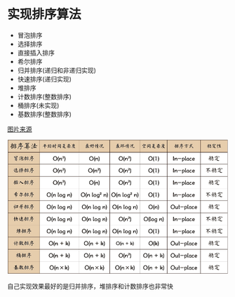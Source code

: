 # 实现排序算法

- 冒泡排序
- 选择排序
- 直接插入排序
- 希尔排序
- 归并排序(递归和非递归实现)
- 快速排序(递归实现)
- 堆排序
- 计数排序(整数排序)
- 桶排序(未实现)
- 基数排序(整数排序)

[图片来源](https://www.v2ex.com/t/513678)

![](sort.png)

自己实现效果最好的是归并排序，堆排序和计数排序也非常快